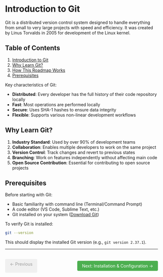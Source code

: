 # Introduction to Git

Git is a distributed version control system designed to handle everything from small to very large projects with speed and efficiency. It was created by Linus Torvalds in 2005 for development of the Linux kernel.

## Table of Contents
1. [Introduction to Git](#introduction-to-git)
2. [Why Learn Git?](#why-learn-git)
3. [How This Roadmap Works](#how-this-roadmap-works)
4. [Prerequisites](#prerequisites)

Key characteristics of Git:
- **Distributed**: Every developer has the full history of their code repository locally
- **Fast**: Most operations are performed locally
- **Secure**: Uses SHA-1 hashes to ensure data integrity
- **Flexible**: Supports various non-linear development workflows

## Why Learn Git?

1. **Industry Standard**: Used by over 90% of development teams
2. **Collaboration**: Enables multiple developers to work on the same project
3. **Version Control**: Track changes and revert to previous states
4. **Branching**: Work on features independently without affecting main code
5. **Open Source Contribution**: Essential for contributing to open source projects

## Prerequisites

Before starting with Git:
- Basic familiarity with command line (Terminal/Command Prompt)
- A code editor (VS Code, Sublime Text, etc.)
- Git installed on your system ([Download Git](https://git-scm.com/downloads))

To verify Git is installed:
```bash
git --version
```

This should display the installed Git version (e.g., `git version 2.37.1`).

---

<div style="display: flex; justify-content: space-between; margin-top: 2rem;">
   <span style="padding: 8px 16px; background-color: #f0f0f0; color: #999; border-radius: 4px; cursor: not-allowed;">← Previous</span>
  
  
  <a href="./02-Installation-and-configuration.md" style="padding: 8px 16px; background-color: #4CAF50; color: white; text-decoration: none; border-radius: 4px;">Next: Installation & Configuration →</a>
</div>
